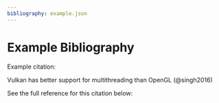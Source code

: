 ```yaml
---
bibliography: example.json
---
```


# Example Bibliography

Example citation:

Vulkan has better support for multithreading than OpenGL (@singh2016)

See the full reference for this citation below:

